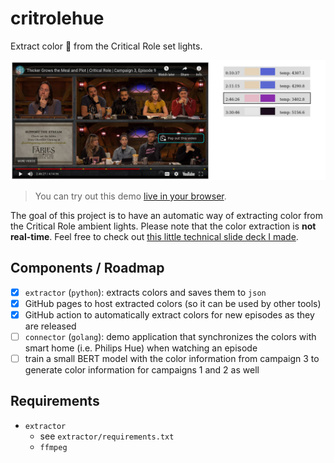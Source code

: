 # critrolehue

Extract color :rainbow: from the Critical Role set lights.

![demo picture](demo.jpg)

> You can try out this demo [live in your browser](https://bauersimon.github.io/critrolehue/).

The goal of this project is to have an automatic way of extracting color from the Critical Role ambient lights. Please note that the color extraction is **not real-time**. Feel free to check out [this little technical slide deck I made](https://docs.google.com/presentation/d/e/2PACX-1vS42vjidmfR-c_pF3WUeojw-l25jv1xyqiYwAY1syjcCvkgWOrHTKnAytf2k_sLbU15zHwDgDEhuPNi/pub?start=false&loop=false&delayms=60000).

## Components / Roadmap

- [x] `extractor` (`python`): extracts colors and saves them to `json`
- [x] GitHub pages to host extracted colors (so it can be used by other tools)
- [x] GitHub action to automatically extract colors for new episodes as they are released
- [ ] `connector` (`golang`): demo application that synchronizes the colors with smart home (i.e. Philips Hue) when watching an episode
- [ ] train a small BERT model with the color information from campaign 3 to generate color information for campaigns 1 and 2 as well

## Requirements

- `extractor`
    - see `extractor/requirements.txt`
    - `ffmpeg`
